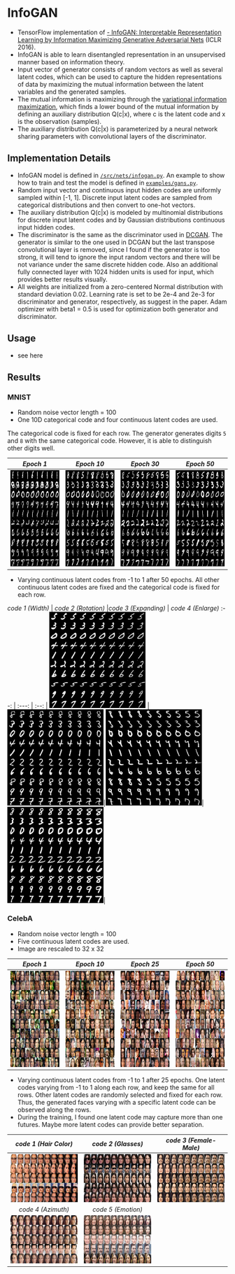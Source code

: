 # InfoGAN

- TensorFlow implementation of [- InfoGAN: Interpretable Representation Learning by Information Maximizing Generative Adversarial Nets](https://arxiv.org/abs/1511.06434) (ICLR 2016). 
- InfoGAN is able to learn disentangled representation in an unsupervised manner based on information theory.
- Input vector of generator consists of random vectors as well as several latent codes, which can be used to capture the hidden representations of data by maximizing the mutual information between the latent variables and the generated samples.
- The mutual information is maximizing through the [variational information maximization](https://pdfs.semanticscholar.org/f586/4b47b1d848e4426319a8bb28efeeaf55a52a.pdf), which finds a lower bound of the mutual information by defining an auxiliary distribution Q(c|x), where c is the latent code and x is the observation (samples).
- The auxiliary distribution Q(c|x) is parameterized by a neural network sharing parameters with convolutional layers of the discriminator.
 

## Implementation Details
- InfoGAN model is defined in [`/src/nets/infogan.py`](/src/nets/infogan.py). An example to show how to train and test the model is defined in [`examples/gans.py`](../../examples/gans.py).
- Random input vector and continuous input hidden codes are uniformly sampled within [-1, 1]. Discrete input latent codes are sampled from categorical distributions and then convert to one-hot vectors.
- The auxiliary distribution Q(c|x) is modeled by multinomial distributions for discrete input latent codes and by Gaussian distributions continuous input hidden codes.
- The discriminator is the same as the discriminator used in [DCGAN](https://arxiv.org/abs/1511.06434). The generator is similar to the one used in DCGAN but the last transpose convolutional layer is removed, since I found if the generator is too strong, it will tend to ignore the input random vectors and there will be not variance under the same discrete hidden code. Also an additional fully connected layer with 1024 hidden units is used for input, which provides better results visually.
- All weights are initialized from a zero-centered Normal distribution with standard deviation 0.02. Learning rate is set to be 2e-4 and 2e-3 for discriminator and generator, respectively, as suggest in the paper. Adam optimizer with beta1 = 0.5 is used for optimization both generator and discriminator.


## Usage 
- see here

## Results
### MNIST
- Random noise vector length = 100
- One 10D categorical code and four continuous latent codes are used.

The categorical code is fixed for each row. The generator generates digits `5` and `8` with the same categorical code. However, it is able to distinguish other digits well.

*Epoch 1* | *Epoch 10* |*Epoch 30* | *Epoch 50* |
:--: | :---: | :--: | :---: | 
<img src = 'figs/mnist/generate_im_0.png' height = '220px' width = '220px'> | <img src = 'figs/mnist/generate_im_9.png' height = '220px' width = '220px'>|<img src = 'figs/mnist/generate_im_29.png' height = '220px' width = '220px'> | <img src = 'figs/mnist/generate_im_49.png' height = '220px' width = '220px'>

- Varying continuous latent codes from -1 to 1 after 50 epochs. All other continuous latent codes are fixed and the categorical code is fixed for each row.

*code 1 (Width)* | *code 2 (Rotation)* |*code 3 (Expanding)* | *code 4 (Enlarge)*
:--: | :---: | :--: | 
<img src = 'figs/mnist/interp_cont_1_49.png' height = '220px' width = '220px'> | <img src = 'figs/mnist/interp_cont_2_49.png' height = '220px' width = '220px'>|<img src = 'figs/mnist/interp_cont_3_49.png' height = '220px' width = '220px'>|<img src = 'figs/mnist/interp_cont_0_49.png' height = '220px' width = '220px'>|


### CelebA
- Random noise vector length = 100
- Five continuous latent codes are used.
- Image are rescaled to 32 x 32

*Epoch 1* | *Epoch 10* |*Epoch 25* | *Epoch 50* |
:--: | :---: | :--: | :---: | 
<img src = 'figs/face/random_sampling_0.png' height = '220px' width = '220px'> | <img src = 'figs/face/random_sampling_9.png' height = '220px' width = '220px'>|<img src = 'figs/face/random_sampling_24.png' height = '220px' width = '220px'> | <img src = 'figs/face/random_sampling_49.png' height = '220px' width = '220px'>


- Varying continuous latent codes from -1 to 1 after 25 epochs. One latent codes varying from -1 to 1 along each row, and keep the same for all rows. Other latent codes are randomly selected and fixed for each row. Thus, the generated faces varying with a specific latent code can be observed along the rows.
- During the training, I found one latent code may capture more than one futures. Maybe more latent codes can provide better separation.

*code 1 (Hair Color)* | *code 2 (Glasses)* |*code 3 (Female-Male)* | 
:--: | :---: | :--: | 
<img src = 'figs/face/interp_cont_0_46.png' height = '110px' width = '220px'> | <img src = 'figs/face/interp_cont_1_25.png' height = '110px' width = '220px'>|<img src = 'figs/face/interp_cont_2_30.png' height = '110px' width = '220px'>|
*code 4 (Azimuth)* | *code 5 (Emotion)* |
<img src = 'figs/face/interp_cont_3_41.png' height = '110px' width = '220px'> | <img src = 'figs/face/interp_cont_4_47.png' height = '110px' width = '220px'>|


